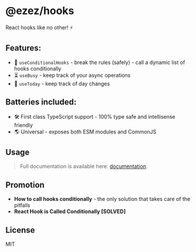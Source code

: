 # @ezez/hooks

React hooks like no other! ⚡

## Features:

- 💪 `useConditionalHooks` - break the rules (safely) - call a dynamic list of hooks conditionally
- ⏳ `useBusy` - keep track of your async operations
- 📅 `useToday` - keep track of day changes

## Batteries included:

- 🛠 First class TypeScript support - 100% type safe and intellisense friendly
- 🌎 Universal - exposes both ESM modules and CommonJS

## Usage

> Full documentation is available here: [documentation](https://ezez.dev/docs/hooks/latest/).

## Promotion

- **How to call hooks conditionally** - the only solution that takes care of the pitfalls
- **React Hook is Called Conditionally [SOLVED]**

## License

MIT
